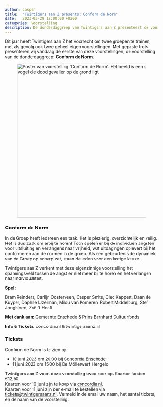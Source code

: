 ```yaml
---
author: casper
title:  "Twintigers aan Z presents: Conform de Norm"
date:   2023-03-29 12:00:00 +0200
categories: Voorstelling
description: De donderdaggroep van Twintigers aan Z presenteert de voorstelling Conform de Norm, op 10 en 11 juni 2023 gespeeld in Enschede en Hengelo.
---
```


Dit jaar heeft Twintigers aan Z het voorrecht om twee groepen te trainen, met als gevolg ook twee geheel eigen voorstellingen. Met gepaste trots presenteren wij vandaag de eerste van deze voorstellingen, de voorstelling van de donderdaggroep: **Conform de Norm**.

<figure class="aligncenter">
	<img src="{{"/assets/images/posters/TAZ_ConformDeNorm.jpg" | absolute_url}}" width="800" height="508" alt="Poster van voorstelling 'Conform de Norm'. Het beeld is een silhouet van vogels zittend op een boomtak, en één vogel die dood gevallen op de grond ligt." />
</figure>

<!--more-->

### Conform de Norm

In de Groep heeft iedereen een taak. Het is plezierig, overzichtelijk en veilig. Het is dus zaak om erbij te horen! Toch spelen er bij de individuen angsten voor uitsluiting en verlangens naar vrijheid, wat uitdagingen oplevert bij het conformeren aan de normen in de groep. Als een gebeurtenis de dynamiek van de Groep op scherp zet, staan de leden voor een lastige keuze.

Twintigers aan Z verkent met deze eigenzinnige voorstelling het spanningsveld tussen de angst er niet meer bij te horen en het verlangen naar individualiteit.

**Spel:**

Bram Reinders, Carlijn Oosterveen, Casper Smits, Cleo Kappert, Daan de Kuyper, Daphne lJzerman, Milou van Pomeren, Robert Middelburg, Stef Jongbloed, Zoë 't Hooft

**Met dank aan:**
Gemeente Enschede & Prins Bernhard Cultuurfonds

**Info & Tickets:**
concordia.nl & twintigersaanz.nl

### Tickets

Conform de Norm is te zien op:
* 10 juni 2023 om 20.00 bij [Concordia Enschede](https://www.concordia.nl/theater/conform-de-norm/)
* 11 juni 2023 om 15.00 bij De Möllerwerf Hengelo

Twintigers aan Z voert deze voorstelling twee keer op. Kaarten kosten €12,50.<br>
Kaarten voor 10 juni zijn te koop via [concordia.nl](https://www.concordia.nl/theater/conform-de-norm/). <br>
Kaarten voor 11 juni zijn per e-mail te bestellen via <a target="_blank" href="mailto:tickets@twintigersaanz.nl?subject=Bestelling Conform%20de%20Norm&body=Beste%20Twintigers%20aan%20Z,%0A%0AIk%20zou%20graag%20kaarten%20willen%20bestellen%20voor%20de%20voorstelling%20Conform%20de%20Norm.%0ANaam%20voor%20de%20reservering%3A%0AAantal%20tickets%3A%0A%0A" >tickets@twintigersaanz.nl</a>. Vermeld in de email uw naam, het aantal tickets, en de naam van de voorstelling.
